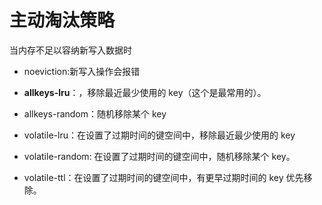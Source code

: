 # 主动淘汰策略
 当内存不足以容纳新写入数据时

- noeviction:新写入操作会报错

- **allkeys-lru**：，移除最近最少使用的 key（这个是最常用的）。
- allkeys-random：随机移除某个 key

- volatile-lru：在设置了过期时间的键空间中，移除最近最少使用的 key
- volatile-random: 在设置了过期时间的键空间中，随机移除某个 key。
- volatile-ttl：在设置了过期时间的键空间中，有更早过期时间的 key 优先移除。